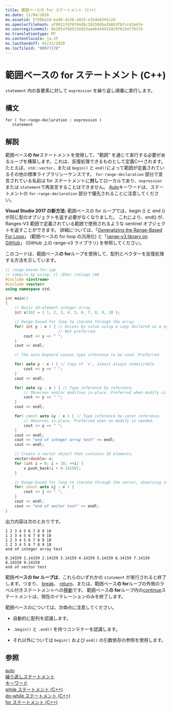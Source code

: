 ```yaml
---
title: 範囲ベースの for ステートメント (C++)
ms.date: 11/04/2016
ms.assetid: 5750ba1d-ba48-4236-a923-e32de8345c2d
ms.openlocfilehash: af9811fd707d4dbc28158dba3b6b3fbfcc43e4fe
ms.sourcegitcommit: 8e285a766523e653aeeb34d412dc6f615ef7b17b
ms.translationtype: MT
ms.contentlocale: ja-JP
ms.lasthandoff: 03/21/2020
ms.locfileid: "80077178"
---
```

# <a name="range-based-for-statement-c"></a>範囲ベースの for ステートメント (C++)

`statement` 内の各要素に対して `expression` を繰り返し順番に実行します。

## <a name="syntax"></a>構文

```
for ( for-range-declaration : expression )
   statement
```

## <a name="remarks"></a>解説

範囲ベース**の for**ステートメントを使用して、"範囲" を通じて実行する必要があるループを構築します。これは、反復処理できるものとして定義C++されます。たとえば、`std::vector`、または `begin()` と `end()`によって範囲が定義されているその他の標準ライブラリシーケンスです。 `for-range-declaration` 部分で宣言されている名前は for ステートメントに**対し**てローカルであり、`expression` または `statement`で再宣言することはできません。 [Auto](../cpp/auto-cpp.md)キーワードは、ステートメントの `for-range-declaration` 部分で優先されることに注意してください。

**Visual Studio 2017 の新方法:** 範囲ベースの for ループでは、begin () と end () が同じ型のオブジェクトを返す必要がなくなりました。 これにより、end() が、Ranges-V3 範囲で定義されている範囲で使用されるような sentinel オブジェクトを返すことができます。 詳細については、「[Generalizing the Range-Based For Loop](https://wg21.link/p0184r0)」 (範囲ベースの for loop の汎用化) と「[range-v3 library on GitHub](https://github.com/ericniebler/range-v3)」 (GitHub 上の range-v3 ライブラリ) を参照してください。

このコードは、範囲ベース**の for**ループを使用して、配列とベクターを反復処理する方法を示しています。

```cpp
// range-based-for.cpp
// compile by using: cl /EHsc /nologo /W4
#include <iostream>
#include <vector>
using namespace std;

int main()
{
    // Basic 10-element integer array.
    int x[10] = { 1, 2, 3, 4, 5, 6, 7, 8, 9, 10 };

    // Range-based for loop to iterate through the array.
    for( int y : x ) { // Access by value using a copy declared as a specific type.
                       // Not preferred.
        cout << y << " ";
    }
    cout << endl;

    // The auto keyword causes type inference to be used. Preferred.

    for( auto y : x ) { // Copy of 'x', almost always undesirable
        cout << y << " ";
    }
    cout << endl;

    for( auto &y : x ) { // Type inference by reference.
        // Observes and/or modifies in-place. Preferred when modify is needed.
        cout << y << " ";
    }
    cout << endl;

    for( const auto &y : x ) { // Type inference by const reference.
        // Observes in-place. Preferred when no modify is needed.
        cout << y << " ";
    }
    cout << endl;
    cout << "end of integer array test" << endl;
    cout << endl;

    // Create a vector object that contains 10 elements.
    vector<double> v;
    for (int i = 0; i < 10; ++i) {
        v.push_back(i + 0.14159);
    }

    // Range-based for loop to iterate through the vector, observing in-place.
    for( const auto &j : v ) {
        cout << j << " ";
    }
    cout << endl;
    cout << "end of vector test" << endl;
}
```

出力内容は次のとおりです。

```Output
1 2 3 4 5 6 7 8 9 10
1 2 3 4 5 6 7 8 9 10
1 2 3 4 5 6 7 8 9 10
1 2 3 4 5 6 7 8 9 10
end of integer array test

0.14159 1.14159 2.14159 3.14159 4.14159 5.14159 6.14159 7.14159 8.14159 9.14159
end of vector test
```

範囲**ベースの for ループは**、これらのいずれかの `statement` が実行されると終了します。つまり、 [break](../cpp/break-statement-cpp.md)、 [return](../cpp/return-statement-cpp.md)、または、範囲ベース**の for**ループの外側のラベル付きステートメントへの[移動](../cpp/goto-statement-cpp.md)です。 範囲ベース**の for**ループ内の[continue](../cpp/continue-statement-cpp.md)ステートメントは、現在のイテレーションのみを終了します。

範囲ベースのについては、次**の**点に注意してください。

- 自動的に配列を認識します。

- `.begin()` と `.end()` を持つコンテナーを認識します。

- それ以外については `begin()` および `end()` の引数依存の参照を使用します。

## <a name="see-also"></a>参照

[auto](../cpp/auto-cpp.md)<br/>
[繰り返しステートメント](../cpp/iteration-statements-cpp.md)<br/>
[キーワード](../cpp/keywords-cpp.md)<br/>
[while ステートメント (C++)](../cpp/while-statement-cpp.md)<br/>
[do-while ステートメント (C++)](../cpp/do-while-statement-cpp.md)<br/>
[for ステートメント (C++)](../cpp/for-statement-cpp.md)